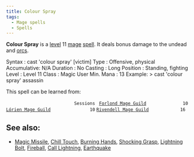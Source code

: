```yaml
---
title: Colour Spray
tags:
  - Mage spells
  - Spells
---
```

**Colour Spray** is a [level](level "wikilink") 11
[mage](mage "wikilink") [spell](spell "wikilink"). It deals bonus damage
to the undead and [orcs](orc "wikilink").

Syntax : cast 'colour spray' \[victim\] Type : Offensive, physical
Accumulative: N/A Duration : No Casting : Long Position : Standing,
fighting Level : Level 11 Class : Magic User Min. Mana : 13 Example: \>
cast 'colour spray' assassin

This spell can be learned from:

`                          Sessions `
[`Forlond Mage Guild`](Forlond_Mage_Guild "wikilink")`              10`
[`Lórien Mage Guild`](Lórien_Mage_Guild "wikilink")`               10`
[`Rivendell Mage Guild`](Rivendell_Mage_Guild "wikilink")`            16`

## See also:

- [Magic Missile](Magic_Missile "wikilink"), [Chill
  Touch](Chill_Touch "wikilink"), [Burning
  Hands](Burning_Hands "wikilink"), [Shocking
  Grasp](Shocking_Grasp "wikilink"), [Lightning
  Bolt](Lightning_Bolt "wikilink"), [Fireball](Fireball "wikilink"),
  [Call Lightning](Call_Lightning "wikilink"),
  [Earthquake](Earthquake "wikilink")
